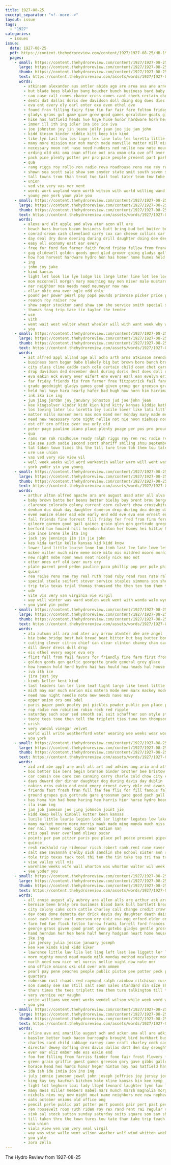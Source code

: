 ```yaml
---
title: 1927-08-25
excerpt_separator: "<!--more-->"
layout: issue
tags:
  - "1927"
categories:
  - issues
issue:
  date: 1927-08-25
  pdf: https://content.thehydroreview.com/content/1927/1927-08-25/HR-1927-08-25.pdf
  pages:
    - small: https://content.thehydroreview.com/content/1927/1927-08-25/small/HR-1927-08-25-01.jpg
      large: https://content.thehydroreview.com/content/1927/1927-08-25/large/HR-1927-08-25-01.jpg
      thumb: https://content.thehydroreview.com/content/1927/1927-08-25/thumbnails/HR-1927-08-25-01.jpg
      text: https://content.thehydroreview.com/assets/words/1927/1927-08-25/HR-1927-08-25-01.txt
      words:
        - atkinson alexander aus antler abide ago are area ava ane arne aud august arends addo apt alfred armstrong ach age all angeles alva acre ami aaron and ales ante ard aga arms
        - but blade bees blakley bang boucher bunch business bard baby bert babe burton ball bead brought best brown born bros beh bank band boy bill been better butler bond began big bee ballon brothers blakely bau
        - can case call cones chance cross comes cant cheek certain chet cata collins cash cream cook care clinton cord county como cry chalk cain char curtain coe cree caddo city cosh come chan custer came clase chau cole cos clown child carn clock clar coy claude chi
        - dents dat dallas doris dee davidson doll doing dog does dies das day deal down drop dunn dutcher during
        - eva ent every ely earl enter exe even ethel eve
        - found fran filling fairy fine fin far fair fare felton friday for favor font first from frances frank fed fies friends full
        - gladys grams gut game gave grew good games geraldine goats given gin garvey group
        - hike has hatfield heads hue haye huse honor hardware horn her hinton heir hyde high hata hafer home hydro hake him had hammon harman hank hern hut hume henke herndon hard held hari herb
        - immer ill ith ing idler ina ide ice iva
        - joe johnston joy jin jeane jolly jean joo jie jam john
        - kidd kinson kinder kiddie kitt keep kin kind
        - like lyn last lou los lager lex lane lulu les loretta little lime land lewis
        - many more mission mar moh march made manville matter mill mires masse mon mansen much music mith morgan most mildred miss men morning mills miler monday mary minde max mura mccoo may mcburney mers
        - necessary noon not nase need numbers ned nellie new note nour nee night negro
        - ording old oki oma onan office oot ora oman ota ove off over october
        - pack pine plenty potter per pro pace people present part parker phe pos patt perfect pretty place port peay proud pauline
        - qua
        - rang riggs roy rollo ron radio reva roadhouse reno ree rey roth richert real rea ruby ren rel record roll rie
        - shown sea scott sale shaw son snyder state smit south seven shan sting sing smith show seifert service she stores stuff store school star stockton station see soy seed sou sor september sheriff send sons short smiling seer second sha sad
        - tall towns trom than treat tue tail tool tater team tow tobe train top them the then tie thralls ton thomas town talent taylo tone tho till thal tell tin tam tain table tine ted take taken tee
        - union
        - ved vie very vas ver vent
        - words work wayland warm worth witson with world willing wand wies weight went willard white well walter wallon wil williams warde won wun wells way welcome was wilson wart will word wan week wife
        - young yee york youn yale you
    - small: https://content.thehydroreview.com/content/1927/1927-08-25/small/HR-1927-08-25-02.jpg
      large: https://content.thehydroreview.com/content/1927/1927-08-25/large/HR-1927-08-25-02.jpg
      thumb: https://content.thehydroreview.com/content/1927/1927-08-25/thumbnails/HR-1927-08-25-02.jpg
      text: https://content.thehydroreview.com/assets/words/1927/1927-08-25/HR-1927-08-25-02.txt
      words:
        - alexa ard alt apple and alva ater acon all are
        - beach bars burton bacon business butt bring bud bet butter bear buy brought buena blake been beans
        - conrad cream cash cleveland carry cox can cheese collins car come city carl cater care corn charlie caster cosner cost chaperon
        - day deal dry done deering during drill daughter doing dee deep
        - easy ell economy east ear every
        - free for ford fam farmer faith found friday fellow from frances flint fall farm frank
        - gag glidewell golden goods good glad grower going gladys gallon
        - how hom harvest hardware hydro hon has homer home humes held had hooker him hinton ham her hume
        - ing
        - john joy jake
        - kind kansas
        - light let look lie lye lodge lis large later line lot lee locks
        - mon mcconnell morgan mary mourning may men miser male mustard motto members milk monday mis made miller mick mccormick munn most means monz memory money
        - ner neighbor noa needs need neumeyer now new
        - ollar okie ona over ogle odd only
        - pound per power pearl pay pope pounds primrose picker price peaches past pork pears porter pair
        - reason roy raiser row
        - show sugar stockton sand shaw son she service smith special selling soap sons senior store snyders surplus shall spring state summer sunday
        - thomas tong trip take tie taylor the tender
        - use
        - vith
        - went wait west walter wheat wheeler will with want week why was work winter wife
        - you
    - small: https://content.thehydroreview.com/content/1927/1927-08-25/small/HR-1927-08-25-03.jpg
      large: https://content.thehydroreview.com/content/1927/1927-08-25/large/HR-1927-08-25-03.jpg
      thumb: https://content.thehydroreview.com/content/1927/1927-08-25/thumbnails/HR-1927-08-25-03.jpg
      text: https://content.thehydroreview.com/assets/words/1927/1927-08-25/HR-1927-08-25-03.txt
      words:
        - ast alfred appl alland age all acha arth arms atkinson arends ange ater and alva acre alexander arthur ain armstrong are apt august aul ani ago angeles aug aly ang
        - business born began babe blakely big but brown boro bunch bros bride boucher bouchet bond band bern back bart bassler bill beto better bay book brought ballon brothers bridegroom bang bristow boys been bank blue butler boy best baby burton besa bouche bartgis bee bers
        - city class clime caddo cach cole certain child coen chet carne curtain cata custer carnegie can clinton cone claude comet care count case call church cox check collins christian cast clown cot cream cook come christ clock cash county cos cornet car chau
        - drop davidson ded december deal during doris dest does doll dance doing day ding dune deputy dat dow dunn don dine
        - eva eakin eck every ever eifert ene evers earl ean evelyn erie ethel even
        - far friday friends fix from farmer free fitzpatrick fail fancy filling fost fell fire found fee falls fin for foote fairy frank fair full felton first fame favor fine
        - grade goodnight gladys games good given group ger greeson grams gave garber greet grew gil gest goats gan geraldine garvey
        - held hol haye hara hearty hafer had hugh how horn him harriman her hill heen hard hammon hatfield hinton home hall harry henke hydro husband honor has herndon hern huge hardware house holter hand herb hume homer high hater hurt hose
        - ink ika ice ing
        - jun jing jordan joy january johnston jud joe john jean
        - kee kingsolver kinder kidd kien kind kitty kansas kiddie kathryn ker
        - los loving later lou loretta ley lucile lover like lati little lulu latter last
        - matter mills mansen mers max mon mond mer monday many made means mill masse morgan mary men man mildred milles music maid most morning much matic mix miss mont manville more mos
        - need new necessary note night nellie not nie noon niehues nour numbers negro
        - ost off orn office over ove only old
        - peter page pauline piano place plenty poage per pos pro proud pest port pretty pack poss perfect price people part
        - qua
        - rams ran rok roadhouse ready ralph riggs roy ren rec radio reading ried roll reva revie rest record ree rabbit ruby
        - sie see such sadie second scott sheriff smiling shou september stuff sedan standard snyder show say stockton still song stores seven send service sept seifert smith sunday south store short she state season solo star spencer said station
        - tat taken town times thi the till ture trom toh them tou talen tal train towns tier talent tor table threat tite taylor tail tell thar than thelma ton thralls take tate tae ten thomas then tine teacher
        - ure use union
        - vas ved very vie view vil
        - well week weeks wild word warkentin waller warm will went was wallace wall way won weight work wife world williams wayland walter willing wison worth wile wilson wei with wish welcome want words white wells
        - york yoder yin you young
    - small: https://content.thehydroreview.com/content/1927/1927-08-25/small/HR-1927-08-25-04.jpg
      large: https://content.thehydroreview.com/content/1927/1927-08-25/large/HR-1927-08-25-04.jpg
      thumb: https://content.thehydroreview.com/content/1927/1927-08-25/thumbnails/HR-1927-08-25-04.jpg
      text: https://content.thehydroreview.com/assets/words/1927/1927-08-25/HR-1927-08-25-04.txt
      words:
        - arthur alton alfred apache ara are august asad ater all alva ast ard anda alsup and able
        - baby brown batte ber beans better bielby buy brent brou burgess britton bel belle been buckmaster back both brite bones best bear boys beatrice boots bar box but brother blanche bethel bere bob bandy bela beams barrett bring bin bickel
        - clarence colorado colony current corn culvert chow crosswhite che care coats cat car cant college clinton came cloninger cox cold carver collier custer caroll city cream can choice coon come coach con chaney
        - denham dus doak day daughter dameron drop during dea denby daughters duncan diamond days don does dinner dollar due duke ditmore
        - even eunice elmer ead ede early end edd eve eva ene ernest ence
        - fall friends fine forrest fill friday fer fred from firm fern first fam fulton fleeman freeman frank ford for farm forget fountain
        - gilmore garmen good gail gaines grain glen gon gertrude gregory grad german gregg greeson gears gain gene george gue
        - herford hun howard hill herndon hinton her homes hei hittie hund hibbs herman has him hak hes handle halle home house hee henry harry high hydro hudson
        - ice ince irene ile ita ing
        - jack joy jennings jim jin jie john
        - kes kida karlin kelle kansas kid kidd know
        - lower land little louise lone lon limb last lee late lowe let lenora left light look lately luck like lloyd lien lois
        - mckee miller much mire meme more mito mis mildred moore morning market mea moto maples mook men mies mer mill mcalester matter monda monday man mary miss mon must many mail melva made morn
        - new night nobe noon news neat nicely nick nao not
        - otter ones orf old over ours ory
        - plate parent peed peden pauline paco phillip pop per pole philp pee packard pennington pare pool pace pearson people
        - quier
        - rea reise reno rae ray real ruth road ruby read ross rate ralph robert riggs ricketts regular ruhl
        - special steele seifert stover service staples simmons son she simpson say slaughter sie saturday schmit stopp sick sister school sak samples suo sae sims seems schmidt star sunday see sellars save smith sisson stay som sales span sanda spivey stockton sah sell
        - trip tela texas trial thomas thousand the then ten ton them tampa tho tol tay tex taylor tone terre trom tory tag tailor
        - ude
        - vite vis very van virginia vie virgil
        - way will winter was ward woolen week went with wanda wale wynona wheeler while wayne well western weatherford wehe waller wise williams wyatt weer wilson want weeks west weather work wife walter wright
        - you yard yin yoder
    - small: https://content.thehydroreview.com/content/1927/1927-08-25/small/HR-1927-08-25-05.jpg
      large: https://content.thehydroreview.com/content/1927/1927-08-25/large/HR-1927-08-25-05.jpg
      thumb: https://content.thehydroreview.com/content/1927/1927-08-25/thumbnails/HR-1927-08-25-05.jpg
      text: https://content.thehydroreview.com/assets/words/1927/1927-08-25/HR-1927-08-25-05.txt
      words:
        - ata autumn all ara and ater ary arrow atwater ake are angel
        - bie babe bridge best bak bread beat bitter but bag butter bones black bow buy buick big book blue billi button basques both better bake brim blind bowersock
        - cutting clever citron chief can clear clinton chaney chan care crete cok company ceo come coco choc cee cream carl cook cost chestnut cotton cool col cake
        - dill dover dress dull drop
        - eis ethel every eager eva ery
        - flint fall from fail favors for friendly fine farm first front felt full felts
        - golden goods gon garlic georgette grade general grey glace
        - how heuman hold herd hydro hai has hould hea heads hal house head hey
        - iva ith ice
        - jira just joy
        - kinds keller kent kind
        - last leaders lon ler line leaf light large like level little lemon
        - mich may mar much marion mix matera mode men marx mackey model
        - need now night needle note new needs nave navy
        - opper onion ors ona odel
        - paris paper pook pooley poi pickles powder public pan place present pour pine pinch parsley piece pack
        - rop radio rom robinson robin rock red ripple
        - saturday such sour sed smooth sal suit schaffner son style styles stetson show stewart smart state smoke start soda spoon satin stiff side sand season sugar speaker signal step suits set soe see salt sea school slow service
        - taste tees tone then tell the triplett ties tuna ton thompson tat them tow too
        - urish
        - very vandal vinegar velvet
        - world will write weatherford water wearing wee weeks wear woo winter wilson west well watch wisse with wide was
        - you york
    - small: https://content.thehydroreview.com/content/1927/1927-08-25/small/HR-1927-08-25-06.jpg
      large: https://content.thehydroreview.com/content/1927/1927-08-25/large/HR-1927-08-25-06.jpg
      thumb: https://content.thehydroreview.com/content/1927/1927-08-25/thumbnails/HR-1927-08-25-06.jpg
      text: https://content.thehydroreview.com/assets/words/1927/1927-08-25/HR-1927-08-25-06.txt
      words:
        - aid ard abe appl are anil all art aud adkins ang aria and atta alta ach alia alka
        - box better bie bers begin branson binder brother bee bristow burl but babe bone brown barbe bran bol bro bride bier biers bond boy ball bandy beh betty been best
        - car cousin cee care con canning carry charle cold chow city can cordell cartwright chester claridge collins cabbage counts congress cope college county compton come child corn clifford
        - days deward dor dinner daughter dog during davis day dublin
        - eakins eros eakin end enid emery ernest every eble ent evans
        - friends fast fresh fran full fae fee flis for fill famous fall free fry fun fight fred friday fort folks found from fair frank figures few fan
        - ground grapes gus gertrude gare grossman gate good gach gall gia grounds goods gay grate
        - has homa him had home haring hee harris hier horse hydro hoon hie hammer hour hey har hardware high her hot homes hamburger held hae handle harrington harington hint how head
        - ila ison ing
        - jam job jameson joe jing johnson joint jie
        - kidd keep kelly kimball kutter keen kansas
        - lucile little laurie legion look lor lighter legates low lake lee levels live lyle last less line lord leedy lunch lenora lay los list lingle
        - many market moore more morris mauk made ming monda much miss mau mae mcneal mont marion man monday miller men
        - ner nail never need night near nation nan
        - otis opal over overland olives oscar
        - points per pam pitzer paris pee place pel peace present piper post pole pal pretti part peaches punches pat pees pop
        - quince
        - resh rockhold ray ridenour risch robert rank rent rane raver rash rich ready roy rie
        - salt sae savannah shelby sick sandlin she school sister son seen sale sinclair sun sees saw steen sunday stock stand sim silo show service sip start sell stover set sunda store state september see sons spain simmons suter
        - tole trip texas tack tool thi ten the tin take tap tri taa troy too texola then tates tise ted than triplett tol ton
        - vise valley vill vis
        - warehime weeks wife wall wharton was whorton walter wil week wes wheat wisk worth weather willis work went wilt williams working wee weathered wooden way why well west will win with
        - yee yoder you
    - small: https://content.thehydroreview.com/content/1927/1927-08-25/small/HR-1927-08-25-07.jpg
      large: https://content.thehydroreview.com/content/1927/1927-08-25/large/HR-1927-08-25-07.jpg
      thumb: https://content.thehydroreview.com/content/1927/1927-08-25/thumbnails/HR-1927-08-25-07.jpg
      text: https://content.thehydroreview.com/assets/words/1927/1927-08-25/HR-1927-08-25-07.txt
      words:
        - all annie august aly aubrey ara allen alls are arthur ask arr and
        - bernice been braly bro business blood bank bull bartlett brood bus butler bartgis best brought begin boucher baby bradley buy bill brother bob ben bandy
        - city colony cake corn cattle charley call change credit crawford carry can clinton cream cotton car canyon carr cora col came child carl coulson
        - dev does done demotte der drick davis day daughter death daisy dungan dinner date days
        - east eash eimer earl emerson ery entz eva egg erford elder ent evers
        - farm fed fae flock felton farrow franki farrell ford frances fry floyd from finger fresh for fine full fill folks first friday fall forget fox farell
        - george grass given good grant grow gotebo gladys gentle grossarth graham ghering geary grain
        - hand herndon her hea henk half henry hodgson heart home house harry had hard herschel head hughes hayden hor hydro has hatfield hinton hamilton high holstein
        - ike ing
        - jim jersey julia jessie january joseph
        - ken kee kinds kind kidd kiker
        - lawrence little law lila let ling left last lee liggett ler light
        - morn mighty mound maud maude milk monday method mcalester mon mcquay mak market miles man marguerite many miller made margaret mile marshall mules men mcguire miss mash
        - north need new nice nel norris nellie night now note ner
        - ona office onions oki old over orm ommen
        - pearl pay pene peaches people public piston pee potter peck payne port part pope place per potters pent pounds pain pastor plain past pon
        - quarters
        - roberson rust rhoads red raymond ralph rainbow ritchison russell road rymer roy ruby rou
        - son sunday see sam still salt soon sales standard sin size she saturday steers service stephenson stockton suits sack sun sale store simpson shine star spain scott seems special say showers sha sell
        - thurs times the tees triplett tea them turn talkington till tra thi too
        - very vernice ver vaughn
        - write williams wee went works wendel wilson while week word will wesley walt wil wife weatherford weather want was work wool with wide warkentin welder welding
        - you yea
    - small: https://content.thehydroreview.com/content/1927/1927-08-25/small/HR-1927-08-25-08.jpg
      large: https://content.thehydroreview.com/content/1927/1927-08-25/large/HR-1927-08-25-08.jpg
      thumb: https://content.thehydroreview.com/content/1927/1927-08-25/thumbnails/HR-1927-08-25-08.jpg
      text: https://content.thehydroreview.com/assets/words/1927/1927-08-25/HR-1927-08-25-08.txt
      words:
        - arline ave ani amarillo august ach and acker ana all are adkins ald alva agnes
        - bassler better buck bacon burroughs brought bird burkhart bushe big busi brings been bring bay back best bandy blanche bath black brown bill bros bartgis book beth both beach
        - charles card child cabbage carney came craft charley cook cary car chas custer cosner chow cording colo cole city coy con cash colorado camps collier course cheese corn cheap
        - director dewey doffing dres davis dallas dott den day drought denver death during don demand deal dev dollar doyle
        - ever ear eliz ember ede ess eakin end
        - foo fee filling from farriss finder fone fair frost flowers for far fruit flake fron friday friend fae frank farewell faris friends frid free fam few freeman full favors first fred
        - green grain griffin guest games greeson gary gave gibbs gallon good gue gas george gold
        - horace head hes hands honor heger hinton hoy has hatfield ham harry husband high house home hooks hackleman hart hafer hay her homa helen had henry herman hydro hour held hower hamilton
        - ida ish ide india ion ino ing
        - july jennie jameson jewel john joseph jeffries joy jersey jordan
        - king kay key kaufman kitchen kate kline kansas kin kee kemp
        - light lot leghorn loui lady lloyd leonard laughter lynn law long lucile low let leen lone little last land lis
        - many mess miller members mabel mars munch marsh magnolia morgan mules mccolm market means mite made miles more med missouri merle manville mccullock mine must miss mary maurice
        - nichols nims ney now night neat name neighbors nee new nephew nas niece
        - oats october onions old office ong
        - pencil perle public pat potter port pounds pair pert past per pump pleasant payne pleas peck piece pray park pitzer pork par paul patch place
        - ren roosevelt room ruth riden roy rex rand rent rai regular register rut roberson reno ridenour route
        - sink sal stock sutton sunday saturday suits square son sam shower see school station seat sept stant sugar she state snyders somes stockton smith silk show stai states salt summer save sell stand six south sport springs sayre september sister sale service
        - till taken thro the town tures tou tate than take trip teach texas thorning taylor tye thacker them
        - una union
        - viola view ven van very veal virgil
        - way was wise walle went wilson weather wolf wind whitten week want weeks will working work water wire ware with wheat
        - you yale
        - zora zella
---
```


The Hydro Review from 1927-08-25

<!--more-->

